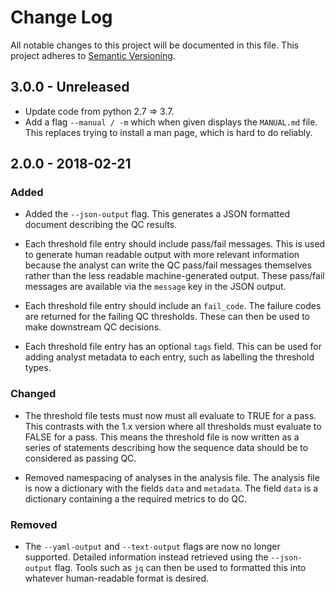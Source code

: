 # Change Log

All notable changes to this project will be documented in this file.
This project adheres to [Semantic Versioning](http://semver.org/).

## 3.0.0 - Unreleased

  * Update code from python 2.7 => 3.7.
  * Add a flag `--manual / -m` which when given displays the `MANUAL.md` file.
    This replaces trying to install a man page, which is hard to do reliably.

## 2.0.0 - 2018-02-21

### Added

  * Added the `--json-output` flag. This generates a JSON formatted document
    describing the QC results.

  * Each threshold file entry should include pass/fail messages. This is used
    to generate human readable output with more relevant information because
    the analyst can write the QC pass/fail messages themselves rather than the
    less readable machine-generated output. These pass/fail messages are
    available via the `message` key in the JSON output.

  * Each threshold file entry should include an `fail_code`. The failure codes
    are returned for the failing QC thresholds. These can then be used to make
    downstream QC decisions.

  * Each threshold file entry has an optional `tags` field. This can be used
    for adding analyst metadata to each entry, such as labelling the threshold
    types.

### Changed

  * The threshold file tests must now must all evaluate to TRUE for a pass.
    This contrasts with the 1.x version where all thresholds must evaluate to
    FALSE for a pass. This means the threshold file is now written as a series
    of statements describing how the sequence data should be to considered as
    passing QC.

  * Removed namespacing of analyses in the analysis file. The analysis file is
    now a dictionary with the fields `data` and `metadata`. The field `data` is
    a dictionary containing a the required metrics to do QC.

### Removed

  * The `--yaml-output` and `--text-output` flags are now no longer supported.
    Detailed information instead retrieved using the `--json-output` flag.
    Tools such as `jq` can then be used to formatted this into whatever
    human-readable format is desired.

